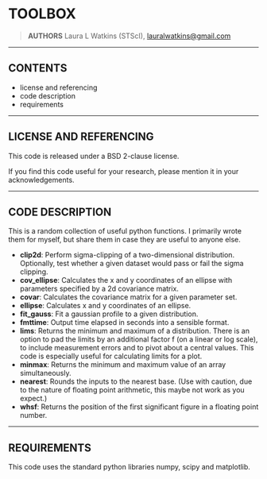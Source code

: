 TOOLBOX
=======

> **AUTHORS**
Laura L Watkins (STScI), <lauralwatkins@gmail.com>


-------------------------------------------------------------------------------


CONTENTS
--------

* license and referencing
* code description
* requirements


-------------------------------------------------------------------------------


LICENSE AND REFERENCING
-----------------------

This code is released under a BSD 2-clause license.

If you find this code useful for your research, please mention it in your acknowledgements.


-------------------------------------------------------------------------------


CODE DESCRIPTION
----------------

This is a random collection of useful python functions. I primarily wrote them for myself, but share them in case they are useful to anyone else.

* **clip2d**: Perform sigma-clipping of a two-dimensional distribution. Optionally, test whether a given dataset would pass or fail the sigma clipping.
* **cov_ellipse**: Calculates the x and y coordinates of an ellipse with parameters specified by a 2d covariance matrix.
* **covar**: Calculates the covariance matrix for a given parameter set.
* **ellipse**: Calculates x and y coordinates of an ellipse.
* **fit_gauss**: Fit a gaussian profile to a given distribution.
* **fmttime**: Output time elapsed in seconds into a sensible format.
* **lims**: Returns the minimum and maximum of a distribution. There is an option to pad the limits by an additional factor f (on a linear or log scale), to include measurement errors and to pivot about a central values. This code is especially useful for calculating limits for a plot.
* **minmax**: Returns the minimum and maximum value of an array simultaneously.
* **nearest**: Rounds the inputs to the nearest base. (Use with caution, due to the nature of floating point arithmetic, this maybe not work as you expect.)
* **whsf**: Returns the position of the first significant figure in a floating point number.


-------------------------------------------------------------------------------


REQUIREMENTS
----------------------------------------

This code uses the standard python libraries numpy, scipy and matplotlib.
